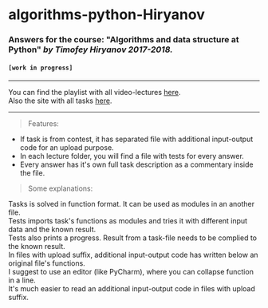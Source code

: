 # algorithms-python-Hiryanov
### Answers for the course: "Algorithms and data structure at Python" _____by Timofey Hiryanov 2017-2018._____
#### `[work in progress]`
***
You can find the playlist with all video-lectures [here](https://www.youtube.com/watch?v=KdZ4HF1SrFs&list=PLRDzFCPr95fK7tr47883DFUbm4GeOjjc0).  
Also the site with all tasks [here](http://judge.mipt.ru/mipt_cs_on_python3/).
***
>Features:
- If task is from contest, it has separated file with additional input-output code for an upload purpose.
- In each lecture folder, you will find a file with tests for every answer.
- Every answer has it's own full task description as a commentary inside the file.

>Some explanations:

Tasks is solved in function format. It can be used as modules in an another file.  
Tests imports task's functions as modules and tries it with different input data and the known result.  
Tests also prints a progress. Result from a task-file needs to be complied to the known result.  
In files with upload suffix, additional input-output code has written below an original file's functions.  
I suggest to use an editor (like PyCharm), where you can collapse function in a line.  
It's much easier to read an additional input-output code in files with upload suffix.